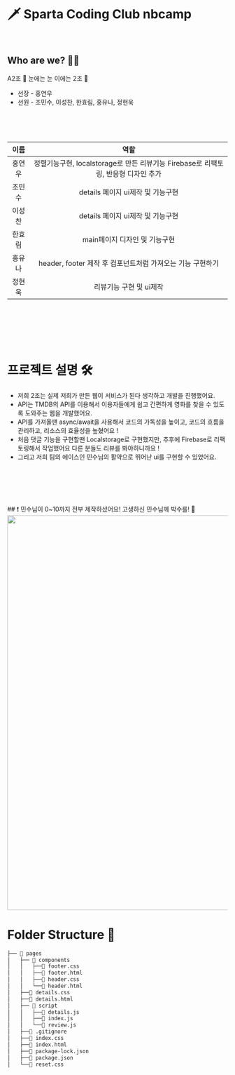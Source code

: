 🗡️ Sparta Coding Club nbcamp
=========================
<br>

## Who are we? 🤷‍♂️
A2조 👀 눈에는 눈 이에는 2조 🤞
* 선장 - 홍연우
* 선원 - 조민수, 이성찬, 한효림, 홍유나, 정현욱
<br>
<br>
<br>

<!-- Table -->
| 이름 | 역할 |
| :--: | :--: |
| 홍연우 | 정렬기능구현, localstorage로 만든 리뷰기능 Firebase로 리팩토링, 반응형 디자인 추가 |
| 조민수 | details 페이지 ui제작 및 기능구현 |
| 이성찬 | details 페이지 ui제작 및 기능구현 |
| 한효림 | main페이지 디자인 및 기능구현 |
| 홍유나 | header, footer 제작 후 컴포넌트처럼 가져오는 기능 구현하기 |
| 정현욱 | 리뷰기능 구현 및 ui제작 |


<br>
<br>
<br>
<br>
<br>

# 프로젝트 설명 🛠️
* 저희 2조는 실제 저희가 만든 웹이 서비스가 된다 생각하고 개발을 진행했어요. <br>
* API는 TMDB의 API를 이용해서 이용자들에게 쉽고 간편하게 영화를 찾을 수 있도록 도와주는 웹을 개발했어요. <br>
* API를 가져올땐 async/await을 사용해서 코드의 가독성을 높이고, 코드의 흐름을 관리하고, 리소스의 효율성을 높혔어요 ! <br>
* 처음 댓글 기능을 구현할땐 Localstorage로 구현했지만, 추후에 Firebase로 리팩토링해서 작업했어요 다른 분들도 리뷰를 봐야하니까요 ! <br>
* 그리고 저희 팀의 에이스인 민수님의 활약으로 뛰어난 ui를 구현할 수 있었어요.
<br>
<br>
<br>
<br>
<br>
## ❗️ 민수님이 0~10까지 전부 제작하셨어요! 고생하신 민수님께 박수를! 👏
<img src="https://github.com/Just0neMoment/nbcampA2Team/assets/120879419/f3efdf50-1847-433d-8073-5e63da529c92" height="900px">





# Folder Structure 📂
```bash
├── 📂 pages
│   ├── 📂 components
│   │   ├──📄 footer.css
│   │   ├──📄 footer.html
│   │   ├──📄 header.css
│   │   └──📄 header.html
│   ├──📄 details.css
│   ├──📄 details.html
│   ├── 📂 script
│   │   ├──📄 details.js
│   │   ├──📄 index.js
│   │   └──📄 review.js
│   ├──📄 .gitignore
│   ├──📄 index.css
│   ├──📄 index.html
│   ├──📄 package-lock.json
│   ├──📄 package.json
│   └──📄 reset.css

```

